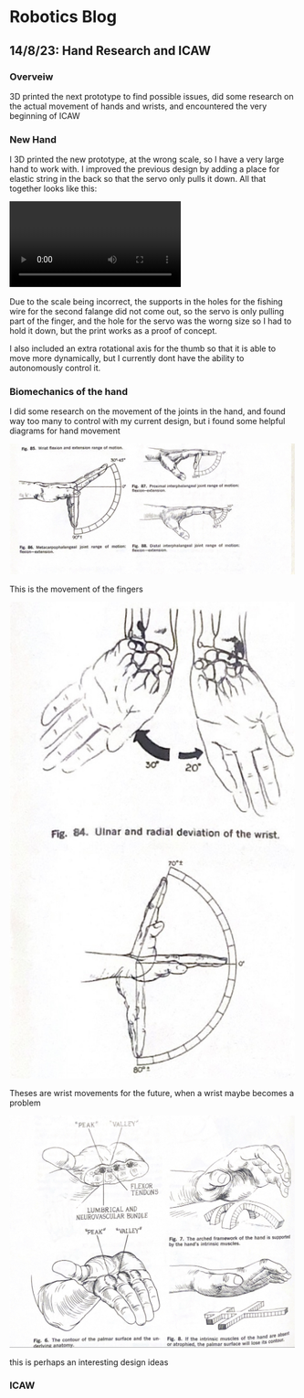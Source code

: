 # Robotics Blog 

## 14/8/23: Hand Research and ICAW 

### Overveiw

3D printed the next prototype to find possible issues, did some research on the actual movement of hands and wrists, and encountered the very beginning of ICAW

### New Hand

I 3D printed the new prototype, at the wrong scale, so I have a very large hand to work with. I improved the previous design by adding a place for elastic string in the back so that the servo only pulls it down. All that together looks like this:

<video src="../Images/Jank thumb move.MOV" controls="controls" style="max-width: 300px;">
</video>


Due to the scale being incorrect, the supports in the holes for the fishing wire for the second falange did not come out, so the servo is only pulling part of the finger, and the hole for the servo was the worng size so I had to hold it down, but the print works as a proof of concept. 

I also included an extra rotational axis for the thumb so that it is able to move more dynamically, but I currently dont have the ability to autonomously control it.

### Biomechanics of the hand

I did some research on the movement of the joints in the hand, and found way too many to control with my current design, but i found some helpful diagrams for hand movement

<img src="../Images/Finger angles.jpg" width=500px alt="Finger Angles">

This is the movement of the fingers

<img src="../Images/Wrist movements.jpg" width=500px alt="Wrist movements">

Theses are wrist movements for the future, when a wrist maybe becomes a problem

<img src="../Images/Concave palms.jpg" width=500px alt="Concave palms and tendon arangement">

this is perhaps an interesting design ideas 


### ICAW